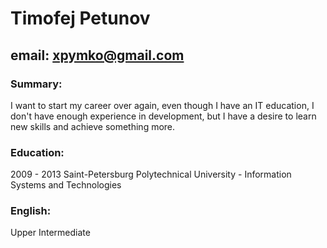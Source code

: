 # Timofej Petunov
## email: **xpymko@gmail.com**

### Summary: 
I want to start my career over again, even though I have an IT education, I don't have enough experience in development, but I have a desire to learn new skills and achieve something more. 

### Education: 
2009 - 2013 Saint-Petersburg Polytechnical University - Information Systems and Technologies

### English:
Upper Intermediate 